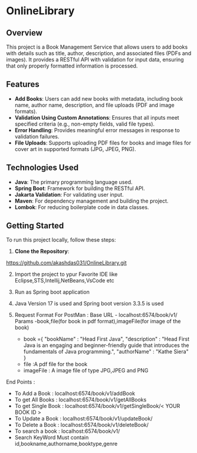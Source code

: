 # OnlineLibrary


## Overview

This project is a Book Management Service that allows users to add books with details such as title, author, description, and associated files (PDFs and images). It provides a RESTful API with validation for input data, ensuring that only properly formatted information is processed.

## Features

- **Add Books**: Users can add new books with metadata, including book name, author name, description, and file uploads (PDF and image formats).
- **Validation Using Custom Annotations**: Ensures that all inputs meet specified criteria (e.g., non-empty fields, valid file types).
- **Error Handling**: Provides meaningful error messages in response to validation failures.
- **File Uploads**: Supports uploading PDF files for books and image files for cover art in supported formats (JPG, JPEG, PNG).

## Technologies Used

- **Java**: The primary programming language used.
- **Spring Boot**: Framework for building the RESTful API.
- **Jakarta Validation**: For validating user input.
- **Maven**: For dependency management and building the project.
- **Lombok**: For reducing boilerplate code in data classes.

## Getting Started

To run this project locally, follow these steps:

1. **Clone the Repository**:
  
  https://github.com/akashdas031/OnlineLibrary.git

2. Import the project to ypur Favorite IDE like Eclipse,STS,Intellij,NetBeans,VsCode etc
3. Run as Spring boot application
4. Java Version 17 is used and Spring boot version 3.3.5 is used

5. Request Format For PostMan :
    Base URL - localhost:6574/book/v1/
    Params -book,file(for book in pdf format),imageFile(for image of the book)
    - book ={
    "bookName" : "Head First Java",
    "description" : "Head First Java is an engaging and beginner-friendly guide that introduces the fundamentals of Java programming.",
    "authorName" : "Kathe Siera" }
    -  file :A pdf file for the book
    - imageFile : A image file of type JPG,JPEG and PNG
  

End Points :
- To Add a Book : localhost:6574/book/v1/addBook
- To get All Books : localhost:6574/book/v1/getAllBooks
- To get Single Book : localhost:6574/book/v1/getSingleBook/< YOUR BOOK ID >
- To Update a Book : localhost:6574/book/v1/updateBook/<Your Book ID >
- To Delete a Book : localhost:6574/book/v1/deleteBook/<Your Book ID >
- To search a book : localhost:6574/book/v1/<search Keyword>
- Search KeyWord Must contain id,bookname,authorname,booktype,genre 
